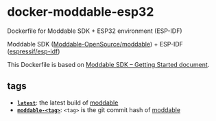 # docker-moddable-esp32

Dockerfile for Moddable SDK + ESP32 environment (ESP-IDF)

Moddable SDK ([Moddable-OpenSource/moddable](https://github.com/Moddable-OpenSource/moddable)) + ESP-IDF ([espressif/esp-idf](https://github.com/espressif/esp-idf))

This Dockerfile is based on [Moddable SDK – Getting Started document](https://github.com/Moddable-OpenSource/moddable/blob/public/documentation/Moddable%20SDK%20-%20Getting%20Started.md).

## tags

* [__`latest`__](https://hub.docker.com/repository/registry-1.docker.io/tiryoh/moddable-esp32/tags?page=1&name=latest): the latest build of [moddable](https://github.com/Moddable-OpenSource/moddable)
* [__`moddable-<tag>`__](https://hub.docker.com/repository/registry-1.docker.io/tiryoh/moddable-esp32/tags?page=1&name=moddable-): `<tag>` is the git commit hash of [moddable](https://github.com/Moddable-OpenSource/moddable)